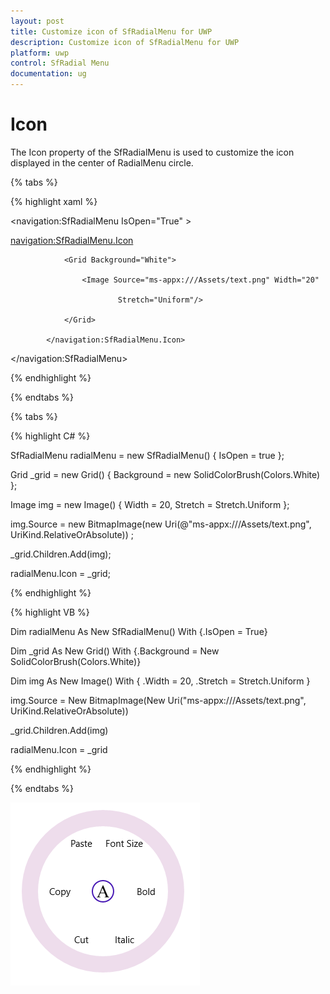 ```yaml
---
layout: post
title: Customize icon of SfRadialMenu for UWP
description: Customize icon of SfRadialMenu for UWP
platform: uwp
control: SfRadial Menu 
documentation: ug
---
```


# Icon  

The Icon property of the SfRadialMenu is used to customize the icon displayed in the center of RadialMenu circle.   

{% tabs %}

{% highlight xaml %}

<navigation:SfRadialMenu IsOpen="True" >

<navigation:SfRadialMenu.Icon>

                <Grid Background="White">

                    <Image Source="ms-appx:///Assets/text.png" Width="20"  

 	 	 	                Stretch="Uniform"/>

                </Grid>

            </navigation:SfRadialMenu.Icon>

 </navigation:SfRadialMenu>

{% endhighlight %}

{% endtabs %}

{% tabs %}

{% highlight C# %}

 SfRadialMenu radialMenu = new SfRadialMenu() { IsOpen = true };

 Grid _grid = new Grid() { Background = new SolidColorBrush(Colors.White) };

 Image img = new Image() { Width = 20, Stretch = Stretch.Uniform };

 img.Source = new BitmapImage(new Uri(@"ms-appx:///Assets/text.png", UriKind.RelativeOrAbsolute)) ;

 _grid.Children.Add(img);

 radialMenu.Icon = _grid;

{% endhighlight %}

{% highlight VB %}

Dim radialMenu As New SfRadialMenu() With {.IsOpen = True}

 Dim _grid As New Grid() With {.Background = New SolidColorBrush(Colors.White)}

 Dim img As New Image() With {
	 .Width = 20,
	 .Stretch = Stretch.Uniform
 }

 img.Source = New BitmapImage(New Uri("ms-appx:///Assets/text.png", UriKind.RelativeOrAbsolute))

 _grid.Children.Add(img)

 radialMenu.Icon = _grid

{% endhighlight %}

{% endtabs %}

![](Icon_images/Icon_img1.png)





